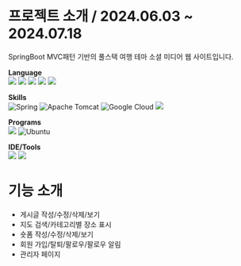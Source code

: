 # 프로젝트 소개 / 2024.06.03 ~ 2024.07.18
SpringBoot MVC패턴 기반의 풀스택 여행 테마 소셜 미디어 웹 사이트입니다.

<b>Language</b>
<br>
![](https://img.shields.io/badge/HTML5-E34F26?style=for-the-badge&logo=html5&logoColor=white)
![](https://img.shields.io/badge/CSS3-1572B6?style=for-the-badge&logo=css3&logoColor=white)
![](https://img.shields.io/badge/JavaScript-F7DF1E?style=for-the-badge&logo=JavaScript&logoColor=white)
![](https://img.shields.io/badge/Java-ED8B00?style=for-the-badge&logo=openjdk&logoColor=white)
![](https://img.shields.io/badge/MariaDB-003545?style=for-the-badge&logo=mariadb&logoColor=white)

<b>Skills</b>
<br>
![Spring](https://img.shields.io/badge/spring-%236DB33F.svg?style=for-the-badge&logo=spring&logoColor=white)
![Apache Tomcat](https://img.shields.io/badge/apache%20tomcat-%23F8DC75.svg?style=for-the-badge&logo=apache-tomcat&logoColor=black)
![Google Cloud](https://img.shields.io/badge/GoogleCloud-%234285F4.svg?style=for-the-badge&logo=google-cloud&logoColor=white)
![](https://img.shields.io/badge/Gradle-02303A.svg?style=for-the-badge&logo=Gradle&logoColor=white)

<b>Programs</b>
<br>
![](https://img.shields.io/badge/Windows-0078D6?style=for-the-badge&logo=windows&logoColor=white)
![Ubuntu](https://img.shields.io/badge/Ubuntu-E95420?style=for-the-badge&logo=ubuntu&logoColor=white)

<b>IDE/Tools</b>
<br>
![](https://img.shields.io/badge/Visual_Studio_Code-0078D4?style=for-the-badge&logo=visual%20studio%20code&logoColor=white)
![](https://img.shields.io/badge/IntelliJ_IDEA-000000.svg?style=for-the-badge&logo=intellij-idea&logoColor=white)

# 기능 소개
- 게시글 작성/수정/삭제/보기
- 지도 검색/카테고리별 장소 표시
- 숏폼 작성/수정/삭제/보기
- 회원 가입/탈퇴/팔로우/팔로우 알림
- 관리자 페이지
